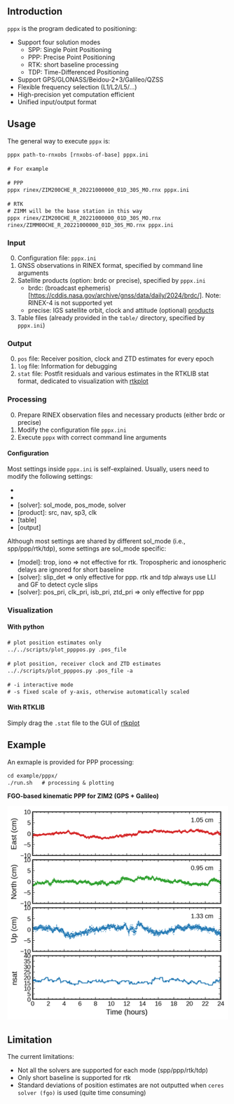 ## Introduction

`pppx` is the program dedicated to positioning:
- Support four solution modes
    - SPP: Single Point Positioning
    - PPP: Precise Point Positioning
    - RTK: short baseline processing
    - TDP: Time-Differenced Positioning
- Support GPS/GLONASS/Beidou-2+3/Galileo/QZSS
- Flexible frequency selection (L1/L2/L5/...)
- High-precision yet computation efficient
- Unified input/output format



## Usage

The general way to execute `pppx` is:

```shell
pppx path-to-rnxobs [rnxobs-of-base] pppx.ini

# For example

# PPP
pppx rinex/ZIM200CHE_R_20221000000_01D_30S_MO.rnx pppx.ini

# RTK
# ZIMM will be the base station in this way
pppx rinex/ZIM200CHE_R_20221000000_01D_30S_MO.rnx rinex/ZIMM00CHE_R_20221000000_01D_30S_MO.rnx pppx.ini

```



### Input

0. Configuration file: `pppx.ini`
1. GNSS observations in RINEX format, specified by command line arguments
2. Satellite products (option: brdc or precise), specified by `pppx.ini`
    - brdc: (broadcast ephemeris)[https://cddis.nasa.gov/archive/gnss/data/daily/2024/brdc/]. Note: RINEX-4 is not supported yet
    - precise: IGS satellite orbit, clock and attitude (optional) [products](https://cddis.nasa.gov/archive/gnss/products/)
3. Table files (already provided in the `table/` directory, specified by `pppx.ini`)



### Output

0. `pos` file: Receiver position, clock and ZTD estimates for every epoch
1. `log` file: Information for debugging
2. `stat` file: Postfit residuals and various estimates in the RTKLIB stat format, dedicated to visualization with [rtkplot](https://github.com/tomojitakasu/RTKLIB_bin/tree/rtklib_2.4.3)



### Processing

0. Prepare RINEX observation files and necessary products (either brdc or precise)
1. Modify the configuration file `pppx.ini`
2. Execute `pppx` with correct command line arguments



#### Configuration

Most settings inside `pppx.ini` is self-explained. Usually, users need to modify the following settings:
- [session]: date
- [constellation]: system
- [solver]: sol\_mode, pos\_mode, solver
- [product]: src, nav, sp3, clk
- [table]
- [output]

Although most settings are shared by different sol\_mode (i.e., spp/ppp/rtk/tdp), some settings are sol\_mode specific:
- [model]: trop, iono => not effective for rtk. Tropospheric and ionospheric delays are ignored for short baseline
- [solver]: slip\_det => only effective for ppp. rtk and tdp always use LLI and GF to detect cycle slips
- [solver]: pos\_pri, clk\_pri, isb\_pri, ztd\_pri => only effective for ppp



### Visualization

#### With python

```shell
# plot position estimates only
../../scripts/plot_ppppos.py .pos_file

# plot position, receiver clock and ZTD estimates
.././scripts/plot_ppppos.py .pos_file -a

# -i interactive mode
# -s fixed scale of y-axis, otherwise automatically scaled
```

#### With RTKLIB

Simply drag the `.stat` file to the GUI of [rtkplot](https://github.com/tomojitakasu/RTKLIB_bin/tree/rtklib_2.4.3)



## Example

An exmaple is provided for PPP processing:

```shell
cd example/pppx/
./run.sh   # processing & plotting
```

**FGO-based kinematic PPP for ZIM2 (GPS + Galileo)**

<img src="output/ZIM200CHE_R_20221000000_01D_30S_MO.png" width="600">



## Limitation

The current limitations:
- Not all the solvers are supported for each mode (spp/ppp/rtk/tdp)
- Only short baseline is supported for rtk
- Standard deviations of position estimates are not outputted when `ceres solver (fgo)` is used (quite time consuming)
